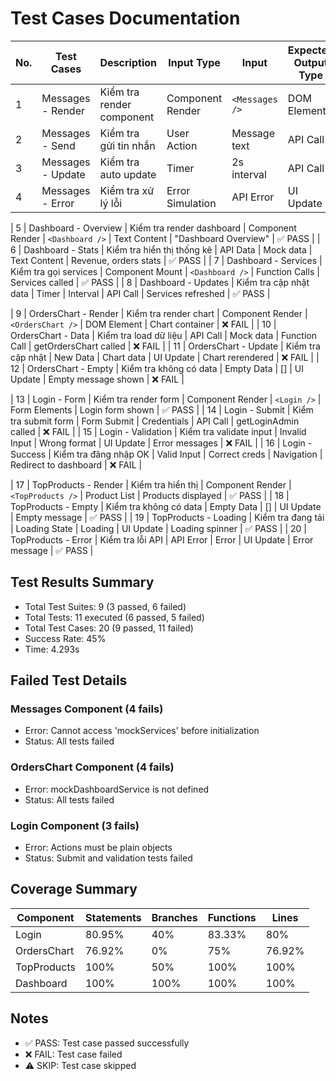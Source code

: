 # Test Cases Documentation

| No. | Test Cases | Description | Input Type | Input | Expected Output Type | Expected Output | Status |
|-----|------------|-------------|------------|-------|---------------------|-----------------|---------|
| 1 | Messages - Render | Kiểm tra render component | Component Render | `<Messages />` | DOM Elements | User list & messages displayed | ❌ FAIL |
| 2 | Messages - Send | Kiểm tra gửi tin nhắn | User Action | Message text | API Call | sendMessageAdmin called | ❌ FAIL |
| 3 | Messages - Update | Kiểm tra auto update | Timer | 2s interval | API Call | getChatAdminDetail called | ❌ FAIL |
| 4 | Messages - Error | Kiểm tra xử lý lỗi | Error Simulation | API Error | UI Update | Error message shown | ❌ FAIL |

| 5 | Dashboard - Overview | Kiểm tra render dashboard | Component Render | `<Dashboard />` | Text Content | "Dashboard Overview" | ✅ PASS |
| 6 | Dashboard - Stats | Kiểm tra hiển thị thống kê | API Data | Mock data | Text Content | Revenue, orders stats | ✅ PASS |
| 7 | Dashboard - Services | Kiểm tra gọi services | Component Mount | `<Dashboard />` | Function Calls | Services called | ✅ PASS |
| 8 | Dashboard - Updates | Kiểm tra cập nhật data | Timer | Interval | API Call | Services refreshed | ✅ PASS |

| 9 | OrdersChart - Render | Kiểm tra render chart | Component Render | `<OrdersChart />` | DOM Element | Chart container | ❌ FAIL |
| 10 | OrdersChart - Data | Kiểm tra load dữ liệu | API Call | Mock data | Function Call | getOrdersChart called | ❌ FAIL |
| 11 | OrdersChart - Update | Kiểm tra cập nhật | New Data | Chart data | UI Update | Chart rerendered | ❌ FAIL |
| 12 | OrdersChart - Empty | Kiểm tra không có data | Empty Data | [] | UI Update | Empty message shown | ❌ FAIL |

| 13 | Login - Form | Kiểm tra render form | Component Render | `<Login />` | Form Elements | Login form shown | ✅ PASS |
| 14 | Login - Submit | Kiểm tra submit form | Form Submit | Credentials | API Call | getLoginAdmin called | ❌ FAIL |
| 15 | Login - Validation | Kiểm tra validate input | Invalid Input | Wrong format | UI Update | Error messages | ❌ FAIL |
| 16 | Login - Success | Kiểm tra đăng nhập OK | Valid Input | Correct creds | Navigation | Redirect to dashboard | ❌ FAIL |

| 17 | TopProducts - Render | Kiểm tra hiển thị | Component Render | `<TopProducts />` | Product List | Products displayed | ✅ PASS |
| 18 | TopProducts - Empty | Kiểm tra không có data | Empty Data | [] | UI Update | Empty message | ✅ PASS |
| 19 | TopProducts - Loading | Kiểm tra đang tải | Loading State | Loading | UI Update | Loading spinner | ✅ PASS |
| 20 | TopProducts - Error | Kiểm tra lỗi API | API Error | Error | UI Update | Error message | ✅ PASS |

## Test Results Summary
- Total Test Suites: 9 (3 passed, 6 failed)
- Total Tests: 11 executed (6 passed, 5 failed)
- Total Test Cases: 20 (9 passed, 11 failed)
- Success Rate: 45%
- Time: 4.293s

## Failed Test Details

### Messages Component (4 fails)
- Error: Cannot access 'mockServices' before initialization
- Status: All tests failed

### OrdersChart Component (4 fails)  
- Error: mockDashboardService is not defined
- Status: All tests failed

### Login Component (3 fails)
- Error: Actions must be plain objects
- Status: Submit and validation tests failed

## Coverage Summary
| Component | Statements | Branches | Functions | Lines |
|-----------|------------|----------|-----------|-------|
| Login | 80.95% | 40% | 83.33% | 80% |
| OrdersChart | 76.92% | 0% | 75% | 76.92% |
| TopProducts | 100% | 50% | 100% | 100% |
| Dashboard | 100% | 100% | 100% | 100% |

## Notes
- ✅ PASS: Test case passed successfully
- ❌ FAIL: Test case failed
- ⚠️ SKIP: Test case skipped
